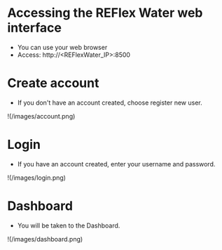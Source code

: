 # Accessing the REFlex Water web interface

* You can use your web browser
* Access: http://<REFlexWater_IP>:8500


# Create account

* If you don't have an account created, choose register new user.

!(/images/account.png)


# Login
* If you have an account created, enter your username and password.

!(/images/login.png)


# Dashboard

* You will be taken to the Dashboard.

!(/images/dashboard.png)
